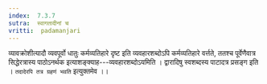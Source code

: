 ```yaml
---
index:  7.3.7
sutra:  स्वागतादीनां च
vritti:  padamanjari
---
```


व्यावक्रोशीत्यादौ व्यवपूर्वो धातुः कर्मव्यतिहारे दृष्ट इति व्यवहारशब्दोऽपि कर्मव्यतिहारे वर्त्तते, ततश्च पूर्वेणैवात्र सिद्धेरत्रास्य पाठोऽनर्थक इत्याशङ्क्याह---व्यवहारशब्दोऽयमिति । द्वारादिषु स्वशब्दस्य पाटादत्र प्रसङ्ग इति । `तदादेरपि तत्र ग्रहणं भवति` इत्युक्तमेव ।।
